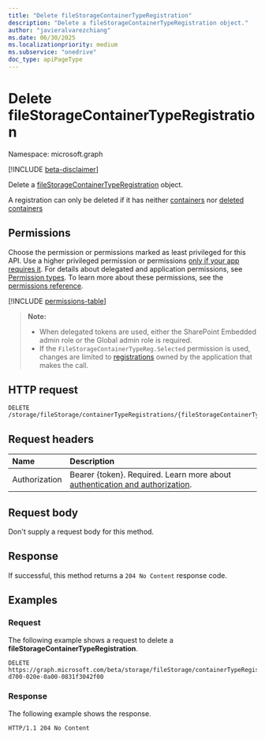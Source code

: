 ```yaml
---
title: "Delete fileStorageContainerTypeRegistration"
description: "Delete a fileStorageContainerTypeRegistration object."
author: "javieralvarezchiang"
ms.date: 06/30/2025
ms.localizationpriority: medium
ms.subservice: "onedrive"
doc_type: apiPageType
---
```


# Delete fileStorageContainerTypeRegistration

Namespace: microsoft.graph

[!INCLUDE [beta-disclaimer](../../includes/beta-disclaimer.md)]

Delete a [fileStorageContainerTypeRegistration](../resources/filestoragecontainertyperegistration.md) object.

A registration can only be deleted if it has neither [containers](filestorage-list-containers.md) nor [deleted containers](filestorage-list-deletedcontainers.md)

## Permissions

Choose the permission or permissions marked as least privileged for this API. Use a higher privileged permission or permissions [only if your app requires it](/graph/permissions-overview#best-practices-for-using-microsoft-graph-permissions). For details about delegated and application permissions, see [Permission types](/graph/permissions-overview#permission-types). To learn more about these permissions, see the [permissions reference](/graph/permissions-reference).

<!-- {
  "blockType": "permissions",
  "name": "filestorage-delete-containertyperegistrations-permissions"
}
-->
[!INCLUDE [permissions-table](../includes/permissions/filestorage-delete-containertyperegistrations-permissions.md)]

>**Note:**
> * When delegated tokens are used, either the SharePoint Embedded admin role or the Global admin role is required.
> * If the `FileStorageContainerTypeReg.Selected` permission is used, changes are limited to [registrations](../resources/filestoragecontainertyperegistration.md) owned by the application that makes the call.

## HTTP request

<!-- {
  "blockType": "ignored"
}
-->
``` http
DELETE /storage/fileStorage/containerTypeRegistrations/{fileStorageContainerTypeRegistrationId}
```

## Request headers

|Name|Description|
|:---|:---|
|Authorization|Bearer {token}. Required. Learn more about [authentication and authorization](/graph/auth/auth-concepts).|

## Request body

Don't supply a request body for this method.

## Response

If successful, this method returns a `204 No Content` response code.

## Examples

### Request

The following example shows a request to delete a **fileStorageContainerTypeRegistration**.

<!-- {
  "blockType": "request",
  "name": "delete_filestoragecontainertyperegistration"
}
-->
``` http
DELETE https://graph.microsoft.com/beta/storage/fileStorage/containerTypeRegistrations/de988700-d700-020e-0a00-0831f3042f00
```

### Response
The following example shows the response.
<!-- {
  "blockType": "response",
  "truncated": true
}
-->
``` http
HTTP/1.1 204 No Content
```

